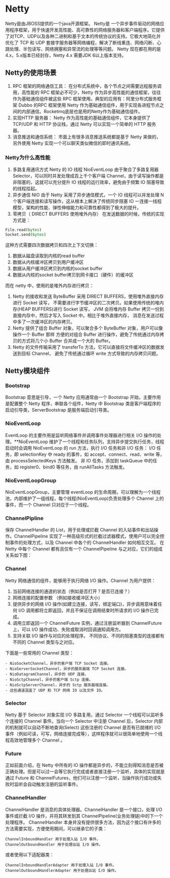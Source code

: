 # Netty

Netty是由JBOSS提供的一个java开源框架。
Netty是 一个异步事件驱动的网络应用程序框架，用于快速开发高性能、高可靠性的网络服务器和客户端程序。它提供了对TCP、UDP以及各种二进制和基于文本的传统协议的支持。它极大地简化并优化了
TCP 和 UDP 套接字服务器等网络编程，解决了断线重连、网络闪断、心跳处理、半包读写、网络拥塞和异常流的处理等等问题。
Netty 现在都在用的是4.x，5.x版本已经封存，Netty 4.x 需要JDK 6以上版本支持。

## Netty的使用场景

1. RPC 框架的网络通信工具：
   在分布式系统中，各个节点之间需要远程服务调用，高性能的 RPC 框架必不可少，Netty 作为异步高性能的通信框架，往往作为基础通信组件被这些
   RPC 框架使用。典型的应用有：阿里分布式服务框架 Dubbo 的RPC 框架使用 Netty
   作为基础通信组件，用于实现各进程节点之间的内部通信。Rocketmq底层也是用的Netty作为基础通信组件。
2. 实现HTTP 服务器：
   Netty 作为高性能的基础通信组件，它本身提供了 TCP/UDP 和 HTTP 协议栈，通过 Netty 可以实现一个简单的 HTTP 服务器。
3. 消息推送和通信系统：
   市面上有很多消息推送系统都是基于 Netty 来做的，另外使用 Netty 实现一个可以聊天类似微信的即时通讯系统。

### Netty为什么高性能

1. 多路复用通讯方式
   Netty 的 IO 线程 NioEventLoop 由于聚合了多路复用器 Selector，可以同时并发处理成百上千个客户端
   Channel，由于读写操作都是非阻塞的，这就可以充分提升 IO 线程的运行效率，避免由于频繁 IO 阻塞导致的线程挂起。
2. 异步通信 NIO
   由于 Netty 采用了异步通信模式，一个 IO 线程可以并发处理 N 个客户端连接和读写操作，这从根本上解决了传统同步阻塞 IO
   一连接一线程模型，架构的性能、弹性伸缩能力和可靠性都得到了极大的提升。
3. 零拷贝（ DIRECT BUFFERS 使用堆外内存）
   在发送数据的时候，传统的实现方式是：

```python
File.read(bytes)
Socket.send(bytes)
```

这种方式需要四次数据拷贝和四次上下文切换：

1. 数据从磁盘读取到内核的read buffer
2. 数据从内核缓冲区拷贝到用户缓冲区
3. 数据从用户缓冲区拷贝到内核的socket buffer
4. 数据从内核的socket buffer拷贝到网卡接口（硬件）的缓冲区

而在 netty 中，使用的是堆外内存进行拷贝：

1. Netty 的接收和发送 ByteBuffer 采用 DIRECT BUFFERS，使用堆外直接内存进行 Socket 读写，
   不需要进行字节缓冲区的二次拷贝。如果使用传统的堆内存(HEAP BUFFERS)进行 Socket
   读写， JVM 会将堆内存 Buffer 拷贝一份到直接内存中，然后才写入 Socket 中。相比于堆外直接内存， 消息在发送过程中多了一次缓冲区的内存拷贝。
2. Netty 提供了组合 Buffer 对象，可以聚合多个 ByteBuffer 对象，用户可以像操作一个 Buffer 那样 方便的对组合 Buffer
   进行操作，避免了传统通过内存拷贝的方式将几个小 Buffer 合并成一个大的
   Buffer。
3. Netty 的文件传输采用了 transferTo 方法，它可以直接将文件缓冲区的数据发送到目标 Channel， 避免了传统通过循环 write
   方式导致的内存拷贝问题。

## Netty模块组件

### Bootstrap

Bootstrap 意思是引导，一个 Netty 应用通常由一个 Bootstrap 开始，主要作用是配置整个 Netty 程序，串联各个组件，Netty 中
Bootstrap 类是客户端程序的启动引导类，ServerBootstrap 是服务端启动引导类。

### NioEventLoop

EventLoop 的主要作用是监听网络事件并调用事件处理器进行相关 I/O 操作的处理。**NioEventLoop
维护了一个线程和任务队列，支持异步提交执行任务，线程启动时会调用 NioEventLoop 的 run 方法，执行 I/O 任务和非 I/O 任务：
I/O 任务，即 selectionKey 中 ready 的事件，如 accept、connect、read、write 等，由 processSelectedKeys 方法触发。
非 IO 任务，添加到 taskQueue 中的任务，如 register0、bind0 等任务，由 runAllTasks 方法触发。

### NioEventLoopGroup

NioEventLoopGroup，主要管理 eventLoop 的生命周期，可以理解为一个线程池，内部维护了一组线程，每个线程(NioEventLoop)负责处理多个
Channel 上的事件，而一个 Channel 只对应于一个线程。

### ChannelPipline

保存 ChannelHandler 的 List，用于处理或拦截 Channel 的入站事件和出站操作。ChannelPipeline
实现了一种高级形式的拦截过滤器模式，使用户可以完全控制事件的处理方式，以及 Channel 中各个的 ChannelHandler 如何相互交互。
在 Netty 中每个 Channel 都有且仅有一个 ChannelPipeline 与之对应，它们的组成关系如下图：

### Channel

Netty 网络通信的组件，能够用于执行网络 I/O 操作。Channel 为用户提供：

1. 当前网络连接的通道的状态（例如是否打开？是否已连接？）
2. 网络连接的配置参数 （例如接收缓冲区大小）
3. 提供异步的网络 I/O 操作(如建立连接，读写，绑定端口)，异步调用意味着任何 I/O 调用都将立即返回，并且不保证在调用结束时所请求的
   I/O 操作已完成。
4. 调用立即返回一个 ChannelFuture 实例，通过注册监听器到 ChannelFuture 上，可以 I/O 操作成功、失败或取消时回调通知调用方。
5. 支持关联 I/O 操作与对应的处理程序。
   不同协议、不同的阻塞类型的连接都有不同的 Channel 类型与之对应。
   
下面是一些常用的 Channel 类型：

```text
- NioSocketChannel，异步的客户端 TCP Socket 连接。
- NioServerSocketChannel，异步的服务器端 TCP Socket 连接。
- NioDatagramChannel，异步的 UDP 连接。
- NioSctpChannel，异步的客户端 Sctp 连接。
- NioSctpServerChannel，异步的 Sctp 服务器端连接。
- 这些通道涵盖了 UDP 和 TCP 网络 IO 以及文件 IO。
```

### Selector

Netty 基于 Selector 对象实现 I/O 多路复用，通过 Selector 一个线程可以监听多个连接的 Channel 事件。当向一个 Selector 中注册
Channel 后，Selector 内部的机制就可以自动不断地查询(Select) 这些注册的 Channel 是否有已就绪的 I/O
事件（例如可读，可写，网络连接完成等），这样程序就可以很简单地使用一个线程高效地管理多个 Channel 。

### Future

正如前面介绍，在 Netty 中所有的 IO 操作都是异步的，不能立刻得知消息是否被正确处理。但是可以过一会等它执行完成或者直接注册一个监听，具体的实现就是通过
Future 和 ChannelFutures，他们可以注册一个监听，当操作执行成功或失败时监听会自动触发注册的监听事件。

### ChannelHandler

ChannelHandler 是消息的具体处理器。ChannelHandler 是一个接口，处理 I/O 事件或拦截 I/O 操作，并将其转发到其
ChannelPipeline(业务处理链)中的下一个处理程序。
ChannelHandler 本身并没有提供很多方法，因为这个接口有许多的方法需要实现，方便使用期间，可以继承它的子类：

```text
ChannelInboundHandler 用于处理入站 I/O 事件。
ChannelOutboundHandler 用于处理出站 I/O 操作。
```

或者使用以下适配器类：

```text
ChannelInboundHandlerAdapter 用于处理入站 I/O 事件。
ChannelOutboundHandlerAdapter 用于处理出站 I/O 操作。
```
